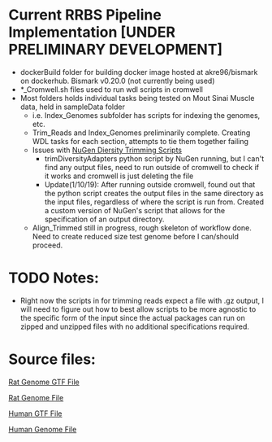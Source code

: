 # Current RRBS Pipeline Implementation [UNDER PRELIMINARY DEVELOPMENT]
  - dockerBuild folder for building docker image hosted at akre96/bismark on dockerhub. Bismark v0.20.0 (not currently being used)
  - *_Cromwell.sh files used to run wdl scripts in cromwell
  - Most folders holds individual tasks being tested on Mout Sinai Muscle data, held in sampleData folder
    - i.e. Index_Genomes subfolder has scripts for indexing the genomes, etc.
    - Trim_Reads and Index_Genomes preliminarily complete. Creating WDL tasks for each section, attempts to tie them together failing
    - Issues with [NuGen Diersity Trimming Scripts](https://github.com/nugentechnologies/NuMetRRBS)
        - trimDiversityAdapters python script by NuGen running, but I can't find any output files, need to run outside of cromwell to check if it works and cromwell is just deleting the file
        - Update(1/10/19): After running outside cromwell, found out that the python script creates the output files in the same directory as the input files, regardless of where the script is run from. Created a custom version of NuGen's script that allows for the specification of an output directory.
    - Align_Trimmed still in progress, rough skeleton of workflow done. Need to create reduced size test genome before I can/should proceed.


# TODO Notes:
  - Right now the scripts in for trimming reads expect a file with .gz output, I will need to figure out how to best allow scripts to be more agnostic to the specific form of the input since the actual packages can run on zipped and unzipped files with no additional specifications required.

# Source files:
[Rat Genome GTF File](http://ftp.ensembl.org/pub/release-92/gtf/rattus_norvegicus/Rattus_norvegicus.Rnor_6.0.92.gtf.gz)

[Rat Genome File](http://ftp.ensembl.org/pub/release-92/fasta/rattus_norvegicus/dna/Rattus_norvegicus.Rnor_6.0.dna.toplevel.fa.gz)

[Human GTF File](ftp://ftp.ebi.ac.uk/pub/databases/gencode/Gencode_human/release_29/gencode.v29.chr_patch_hapl_scaff.annotation.gtf.gz)

[Human Genome File](ftp://ftp.ebi.ac.uk/pub/databases/gencode/Gencode_human/release_29/GRCh38.p12.genome.fa.gz)
